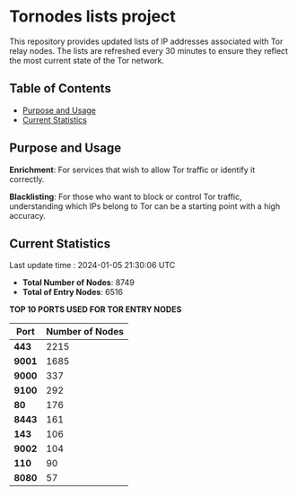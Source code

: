 # Tornodes lists project

This repository provides updated lists of IP addresses associated with Tor relay nodes. The lists are refreshed every 30 minutes to ensure they reflect the most current state of the Tor network.

## Table of Contents

- [Purpose and Usage](#purpose-and-usage)
- [Current Statistics](#current-statistics)


## Purpose and Usage

**Enrichment**: For services that wish to allow Tor traffic or identify it correctly.

**Blacklisting**: For those who want to block or control Tor traffic, understanding which IPs belong to Tor can be a starting point with a high accuracy.

## Current Statistics

Last update time : 2024-01-05 21:30:06 UTC

- **Total Number of Nodes**: 8749
- **Total of Entry Nodes**: 6516

**TOP 10 PORTS USED FOR TOR ENTRY NODES**

| **Port** | **Number of Nodes** |
|------|-----------------|
| **443**   | 2215  |
| **9001**   | 1685  |
| **9000**   | 337  |
| **9100**   | 292  |
| **80**   | 176  |
| **8443**   | 161  |
| **143**   | 106  |
| **9002**   | 104  |
| **110**   | 90  |
| **8080**   | 57  |

